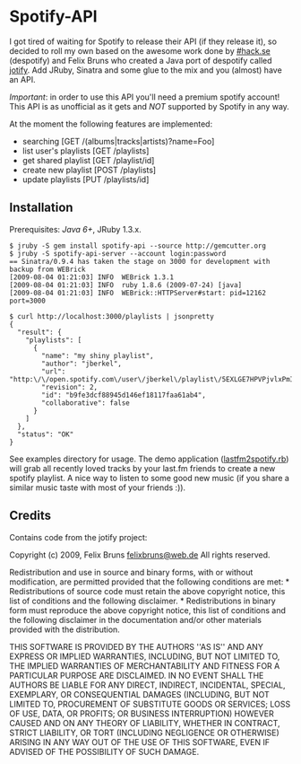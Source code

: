 
# Spotify-API

I got tired of waiting for Spotify to release their API (if they release it), so decided to roll my own based on the awesome
work done by [#hack.se](http://despotify.se) (despotify) and Felix Bruns who created a Java port of despotify called 
[jotify](http://jotify.felixbruns.de/). Add JRuby, Sinatra and some glue to the mix and you (almost) have an API.

*Important*: in order to use this API you'll need a premium spotify account! This API is as unofficial as it gets and *NOT* supported
by Spotify in any way.

At the moment the following features are implemented:

* searching 							[GET /(albums|tracks|artists)?name=Foo]
* list user's playlists 	[GET /playlists]
* get shared playlist			[GET /playlist/id]
* create new playlist   	[POST /playlists]
* update playlists        [PUT	/playlists/id]
	
## Installation

Prerequisites: *Java 6+*, JRuby 1.3.x.

    $ jruby -S gem install spotify-api --source http://gemcutter.org
    $ jruby -S spotify-api-server --account login:password
    == Sinatra/0.9.4 has taken the stage on 3000 for development with backup from WEBrick
    [2009-08-04 01:21:03] INFO  WEBrick 1.3.1
    [2009-08-04 01:21:03] INFO  ruby 1.8.6 (2009-07-24) [java]
    [2009-08-04 01:21:03] INFO  WEBrick::HTTPServer#start: pid=12162 port=3000

    $ curl http://localhost:3000/playlists | jsonpretty
    {
      "result": {
        "playlists": [
          {
            "name": "my shiny playlist",
            "author": "jberkel",
            "url": "http:\/\/open.spotify.com\/user\/jberkel\/playlist\/5EXLGE7HPVPjvlxPmIfrDe",
            "revision": 2,
            "id": "b9fe3dcf88945d146ef18117faa61ab4",
            "collaborative": false
          }
        ]
      },
      "status": "OK"
    }
		
See examples directory for usage. The demo application ([lastfm2spotify.rb](blob/master/examples/lastfm2spotify.rb)) will
grab all recently loved tracks by your last.fm friends to create a new
spotify playlist. A nice way to listen to some good new music (if you share a similar music taste with most of your friends :)).                      

## Credits

Contains code from the jotify project:

Copyright (c) 2009, Felix Bruns <felixbruns@web.de>
All rights reserved.

Redistribution and use in source and binary forms, with or without
modification, are permitted provided that the following conditions are met:
	 * Redistributions of source code must retain the above copyright
	   notice, this list of conditions and the following disclaimer.
	 * Redistributions in binary form must reproduce the above copyright
	   notice, this list of conditions and the following disclaimer in the
	   documentation and/or other materials provided with the distribution.

THIS SOFTWARE IS PROVIDED BY THE AUTHORS ''AS IS'' AND ANY
EXPRESS OR IMPLIED WARRANTIES, INCLUDING, BUT NOT LIMITED TO, THE IMPLIED
WARRANTIES OF MERCHANTABILITY AND FITNESS FOR A PARTICULAR PURPOSE ARE
DISCLAIMED. IN NO EVENT SHALL THE AUTHORS BE LIABLE FOR ANY
DIRECT, INDIRECT, INCIDENTAL, SPECIAL, EXEMPLARY, OR CONSEQUENTIAL DAMAGES
(INCLUDING, BUT NOT LIMITED TO, PROCUREMENT OF SUBSTITUTE GOODS OR SERVICES;
LOSS OF USE, DATA, OR PROFITS; OR BUSINESS INTERRUPTION) HOWEVER CAUSED AND
ON ANY THEORY OF LIABILITY, WHETHER IN CONTRACT, STRICT LIABILITY, OR TORT
(INCLUDING NEGLIGENCE OR OTHERWISE) ARISING IN ANY WAY OUT OF THE USE OF THIS
SOFTWARE, EVEN IF ADVISED OF THE POSSIBILITY OF SUCH DAMAGE.
